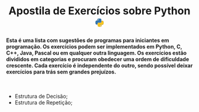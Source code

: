 <h1 align="center"> 
  Apostila de Exercícios sobre Python 
  <img src="./py.png" width="24px" />
</h1>
 
<h4>
  Esta é uma lista com sugestões de programas para iniciantes em programação. Os exercícios podem ser implementados em Python, C, C++, Java, Pascal ou em qualquer outra linguagem. Os exercícios estão divididos em categorias e procuram obedecer uma ordem de dificuldade crescente. Cada exercício é independente do outro, sendo possível deixar exercícios para trás sem grandes prejuízos.
</h4>

<br />

<ul>
  <li>Estrutura de Decisão;</li>
  <li>Estrutura de Repetição;</li>
</ul>